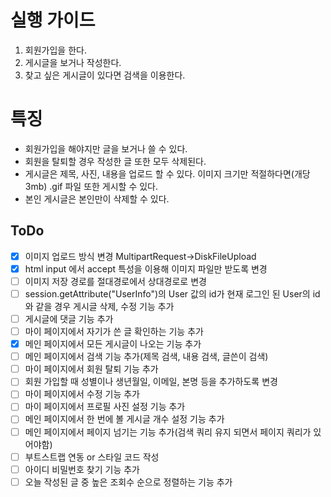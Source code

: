# 실행 가이드
  1. 회원가입을 한다.
  2. 게시글을 보거나 작성한다.
  3. 찾고 싶은 게시글이 있다면 검색을 이용한다.

# 특징
+ 회원가입을 해야지만 글을 보거나 쓸 수 있다.
+ 회원을 탈퇴할 경우 작성한 글 또한 모두 삭제된다.
+ 게시글은 제목, 사진, 내용을 업로드 할 수 있다. 이미지 크기만 적절하다면(개당 3mb) .gif 파일 또한 게시할 수 있다.
+ 본인 게시글은 본인만이 삭제할 수 있다.

## ToDo

- [x] 이미지 업로드 방식 변경 MultipartRequest->DiskFileUpload
- [x] html input 에서 accept 특성을 이용해 이미지 파일만 받도록 변경
- [ ] 이미지 저장 경로를 절대경로에서 상대경로로 변경
- [ ] session.getAttribute("UserInfo")의 User 값의 id가 현재 로그인 된 User의 id와 같을 경우 게시글 삭제, 수정 기능 추가
- [ ] 게시글에 댓글 기능 추가
- [ ] 마이 페이지에서 자기가 쓴 글 확인하는 기능 추가
- [x] 메인 페이지에서 모든 게시글이 나오는 기능 추가
- [ ] 메인 페이지에서 검색 기능 추가(제목 검색, 내용 검색, 글쓴이 검색)
- [ ] 마이 페이지에서 회원 탈퇴 기능 추가
- [ ] 회원 가입할 때 성별이나 생년월일, 이메일, 본명 등을 추가하도록 변경
- [ ] 마이 페이지에서 수정 기능 추가
- [ ] 마이 페이지에서 프로필 사진 설정 기능 추가
- [ ] 메인 페이지에서 한 번에 볼 게시글 개수 설정 기능 추가
- [ ] 메인 페이지에서 페이지 넘기는 기능 추가(검색 쿼리 유지 되면서 페이지 쿼리가 있어야함)
- [ ] 부트스트랩 연동 or 스타일 코드 작성
- [ ] 아이디 비밀번호 찾기 기능 추가
- [ ] 오늘 작성된 글 중 높은 조회수 순으로 정렬하는 기능 추가
